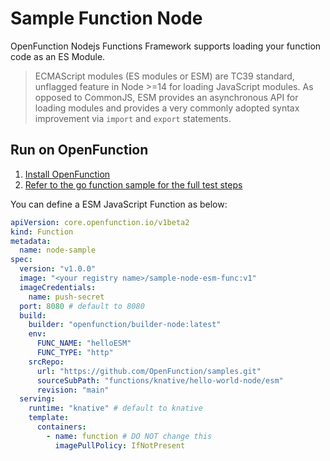 # Sample Function Node

OpenFunction Nodejs Functions Framework supports loading your function code as an ES Module.

> ECMAScript modules (ES modules or ESM) are TC39 standard, unflagged feature in Node >=14 for loading JavaScript modules. As opposed to CommonJS, ESM provides an asynchronous API for loading modules and provides a very commonly adopted syntax improvement via `import` and `export` statements.

## Run on OpenFunction

1. [Install OpenFunction](https://github.com/OpenFunction/OpenFunction#install-openfunction)
2. [Refer to the go function sample for the full test steps](../../hello-world-go/README.md)

You can define a ESM JavaScript Function as below:

```yaml
apiVersion: core.openfunction.io/v1beta2
kind: Function
metadata:
  name: node-sample
spec:
  version: "v1.0.0"
  image: "<your registry name>/sample-node-esm-func:v1"
  imageCredentials:
    name: push-secret
  port: 8080 # default to 8080
  build:
    builder: "openfunction/builder-node:latest"
    env:
      FUNC_NAME: "helloESM"
      FUNC_TYPE: "http"
    srcRepo:
      url: "https://github.com/OpenFunction/samples.git"
      sourceSubPath: "functions/knative/hello-world-node/esm"
      revision: "main"
  serving:
    runtime: "knative" # default to knative
    template:
      containers:
        - name: function # DO NOT change this
          imagePullPolicy: IfNotPresent 
```
